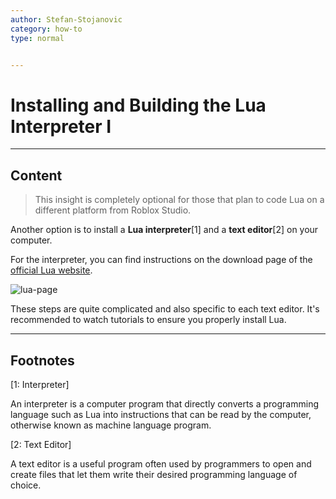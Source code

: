 ```yaml
---
author: Stefan-Stojanovic
category: how-to
type: normal


---
```


# Installing and Building the Lua Interpreter I

---

## Content

> This insight is completely optional for those that plan to code Lua on a different platform from Roblox Studio.

Another option is to install a **Lua interpreter**[1] and a **text editor**[2] on your computer. 

For the interpreter, you can find instructions on the download page of the [official Lua website](https://www.lua.org/download.html). 

![lua-page](https://img.enkipro.com/64a0a79caa1509f92a7914b77d97f1b3.png)

These steps are quite complicated and also specific to each text editor. It's recommended to watch tutorials to ensure you properly install Lua.

---

## Footnotes

[1: Interpreter]

An interpreter is a computer program that directly converts a programming language such as Lua into instructions that can be read by the computer, otherwise known as machine language program. 

[2: Text Editor]

A text editor is a useful program often used by programmers to open and create files that let them write their desired programming language of choice.